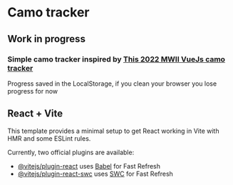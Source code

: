 # Camo tracker

## Work in progress
### Simple camo tracker inspired by [This 2022 MWII VueJs camo tracker](https://github.com/carlssonemil/orion)

Progress saved in the LocalStorage, if you clean your browser you lose progress for now



## React + Vite

This template provides a minimal setup to get React working in Vite with HMR and some ESLint rules.

Currently, two official plugins are available:

- [@vitejs/plugin-react](https://github.com/vitejs/vite-plugin-react/blob/main/packages/plugin-react/README.md) uses [Babel](https://babeljs.io/) for Fast Refresh
- [@vitejs/plugin-react-swc](https://github.com/vitejs/vite-plugin-react-swc) uses [SWC](https://swc.rs/) for Fast Refresh
